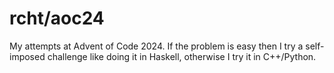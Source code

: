 # rcht/aoc24

My attempts at Advent of Code 2024. If the problem is easy then I try a self-imposed challenge like doing it in Haskell, otherwise I try it in C++/Python.
